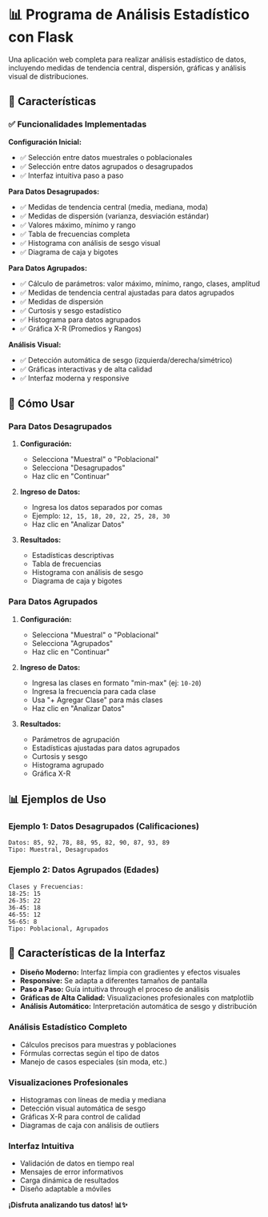 # 📊 Programa de Análisis Estadístico con Flask

Una aplicación web completa para realizar análisis estadístico de datos, incluyendo medidas de tendencia central, dispersión, gráficas y análisis visual de distribuciones.

## 🎯 Características

### ✅ Funcionalidades Implementadas

**Configuración Inicial:**
- ✅ Selección entre datos muestrales o poblacionales
- ✅ Selección entre datos agrupados o desagrupados
- ✅ Interfaz intuitiva paso a paso

**Para Datos Desagrupados:**
- ✅ Medidas de tendencia central (media, mediana, moda)
- ✅ Medidas de dispersión (varianza, desviación estándar)
- ✅ Valores máximo, mínimo y rango
- ✅ Tabla de frecuencias completa
- ✅ Histograma con análisis de sesgo visual
- ✅ Diagrama de caja y bigotes

**Para Datos Agrupados:**
- ✅ Cálculo de parámetros: valor máximo, mínimo, rango, clases, amplitud
- ✅ Medidas de tendencia central ajustadas para datos agrupados
- ✅ Medidas de dispersión
- ✅ Curtosis y sesgo estadístico
- ✅ Histograma para datos agrupados
- ✅ Gráfica X-R (Promedios y Rangos)

**Análisis Visual:**
- ✅ Detección automática de sesgo (izquierda/derecha/simétrico)
- ✅ Gráficas interactivas y de alta calidad
- ✅ Interfaz moderna y responsive

## 📖 Cómo Usar

### Para Datos Desagrupados

1. **Configuración:**
   - Selecciona "Muestral" o "Poblacional"
   - Selecciona "Desagrupados"
   - Haz clic en "Continuar"

2. **Ingreso de Datos:**
   - Ingresa los datos separados por comas
   - Ejemplo: `12, 15, 18, 20, 22, 25, 28, 30`
   - Haz clic en "Analizar Datos"

3. **Resultados:**
   - Estadísticas descriptivas
   - Tabla de frecuencias
   - Histograma con análisis de sesgo
   - Diagrama de caja y bigotes

### Para Datos Agrupados

1. **Configuración:**
   - Selecciona "Muestral" o "Poblacional"
   - Selecciona "Agrupados"
   - Haz clic en "Continuar"

2. **Ingreso de Datos:**
   - Ingresa las clases en formato "min-max" (ej: `10-20`)
   - Ingresa la frecuencia para cada clase
   - Usa "+ Agregar Clase" para más clases
   - Haz clic en "Analizar Datos"

3. **Resultados:**
   - Parámetros de agrupación
   - Estadísticas ajustadas para datos agrupados
   - Curtosis y sesgo
   - Histograma agrupado
   - Gráfica X-R

## 📊 Ejemplos de Uso

### Ejemplo 1: Datos Desagrupados (Calificaciones)
```
Datos: 85, 92, 78, 88, 95, 82, 90, 87, 93, 89
Tipo: Muestral, Desagrupados
```

### Ejemplo 2: Datos Agrupados (Edades)
```
Clases y Frecuencias:
18-25: 15
26-35: 22
36-45: 18
46-55: 12
56-65: 8
Tipo: Poblacional, Agrupados
```

## 🎨 Características de la Interfaz

- **Diseño Moderno:** Interfaz limpia con gradientes y efectos visuales
- **Responsive:** Se adapta a diferentes tamaños de pantalla
- **Paso a Paso:** Guía intuitiva through el proceso de análisis
- **Gráficas de Alta Calidad:** Visualizaciones profesionales con matplotlib
- **Análisis Automático:** Interpretación automática de sesgo y distribución

### Análisis Estadístico Completo
- Cálculos precisos para muestras y poblaciones
- Fórmulas correctas según el tipo de datos
- Manejo de casos especiales (sin moda, etc.)

### Visualizaciones Profesionales
- Histogramas con líneas de media y mediana
- Detección visual automática de sesgo
- Gráficas X-R para control de calidad
- Diagramas de caja con análisis de outliers

### Interfaz Intuitiva
- Validación de datos en tiempo real
- Mensajes de error informativos
- Carga dinámica de resultados
- Diseño adaptable a móviles


**¡Disfruta analizando tus datos! 📊✨**